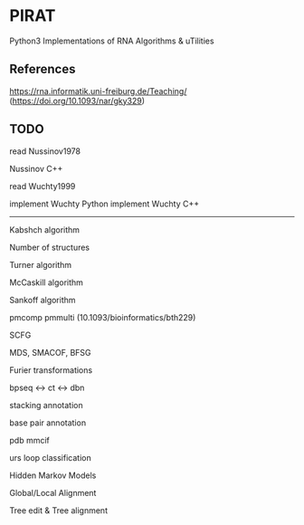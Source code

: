 # PIRAT

Python3 Implementations of RNA Algorithms & uTilities

## References

https://rna.informatik.uni-freiburg.de/Teaching/ (https://doi.org/10.1093/nar/gky329)


## TODO

read Nussinov1978

Nussinov C++

read Wuchty1999

implement Wuchty Python
implement Wuchty C++

_____________________________________

Kabshch algorithm

Number of structures

Turner algorithm

McCaskill algorithm

Sankoff algorithm

pmcomp pmmulti (10.1093/bioinformatics/bth229)

SCFG

MDS, SMACOF, BFSG

Furier transformations

bpseq <-> ct <-> dbn

stacking annotation

base pair annotation

pdb mmcif

urs loop classification

Hidden Markov Models

Global/Local Alignment

Tree edit & Tree alignment
